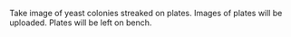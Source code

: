 Take image of yeast colonies streaked on plates. 
Images of plates will be uploaded.
Plates will be left on bench.
